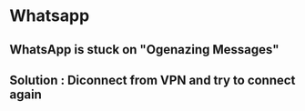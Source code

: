 # Whatsapp

## WhatsApp is stuck on "Ogenazing Messages"
## Solution : Diconnect from VPN and try to connect again 

